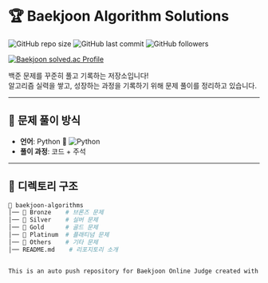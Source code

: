 # 🏆 Baekjoon Algorithm Solutions

![GitHub repo size](https://img.shields.io/github/repo-size/KimSooHyo/Algorithm?color=blue)
![GitHub last commit](https://img.shields.io/github/last-commit/KimSooHyo/Algorithm)
![GitHub followers](https://img.shields.io/github/followers/KimSooHyo?style=social)

[![Baekjoon solved.ac Profile](http://mazassumnida.wtf/api/v2/generate_badge?boj=smox_i)](https://solved.ac/smox_i)


백준 문제를 꾸준히 풀고 기록하는 저장소입니다!  
알고리즘 실력을 쌓고, 성장하는 과정을 기록하기 위해 문제 풀이를 정리하고 있습니다.  


---

## 📖 문제 풀이 방식
- **언어**: Python 🐍 ![Python](https://img.shields.io/badge/Python-3.9-blue?style=flat&logo=python)
- **풀이 과정**: 코드 + 주석

---

## 📂 디렉토리 구조
```bash
📂 baekjoon-algorithms
│── 📂 Bronze    # 브론즈 문제
│── 📂 Silver    # 실버 문제
│── 📂 Gold      # 골드 문제
│── 📂 Platinum  # 플래티넘 문제
│── 📂 Others    # 기타 문제
│── README.md    # 리포지토리 소개


This is an auto push repository for Baekjoon Online Judge created with [BaekjoonHub](https://github.com/BaekjoonHub/BaekjoonHub).
